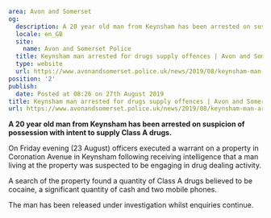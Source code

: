 ```yaml
area: Avon and Somerset
og:
  description: A 20 year old man from Keynsham has been arrested on suspicion of possession with intent to supply Class A drugs.
  locale: en_GB
  site:
    name: Avon and Somerset Police
  title: Keynsham man arrested for drugs supply offences | Avon and Somerset Police
  type: website
  url: https://www.avonandsomerset.police.uk/news/2019/08/keynsham-man-arrested-for-drugs-supply-offences/
position: '2'
publish:
  date: Posted at 08:26 on 27th August 2019
title: Keynsham man arrested for drugs supply offences | Avon and Somerset Police
url: https://www.avonandsomerset.police.uk/news/2019/08/keynsham-man-arrested-for-drugs-supply-offences/
```

**A 20 year old man from Keynsham has been arrested on suspicion of possession with intent to supply Class A drugs.**

On Friday evening (23 August) officers executed a warrant on a property in Coronation Avenue in Keynsham following receiving intelligence that a man living at the property was suspected to be engaging in drug dealing activity.

A search of the property found a quantity of Class A drugs believed to be cocaine, a significant quantity of cash and two mobile phones.

The man has been released under investigation whilst enquiries continue.
